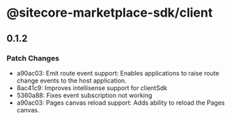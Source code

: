 # @sitecore-marketplace-sdk/client

## 0.1.2

### Patch Changes

- a90ac03: Emit route event support: Enables applications to raise route change events to the host application.
- 8ac41c9: Improves intellisense support for clientSdk
- 5360a88: Fixes event subscription not working
- a90ac03: Pages canvas reload support: Adds ability to reload the Pages canvas.
